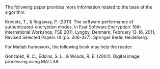 
The following paper provides more information related to the base of the algorithm:

Krovetz, T., & Rogaway, P. (2011). The software performance of authenticated-encryption modes. In Fast Software Encryption: 18th International Workshop, FSE 2011, Lyngby, Denmark, February 13-16, 2011, Revised Selected Papers 18 (pp. 306-327). Springer Berlin Heidelberg.

For Matlab framework, the following book may help the reader:

Gonzalez, R. C., Eddins, S. L., & Woods, R. E. (2004). Digital image processing using MATLAB.
